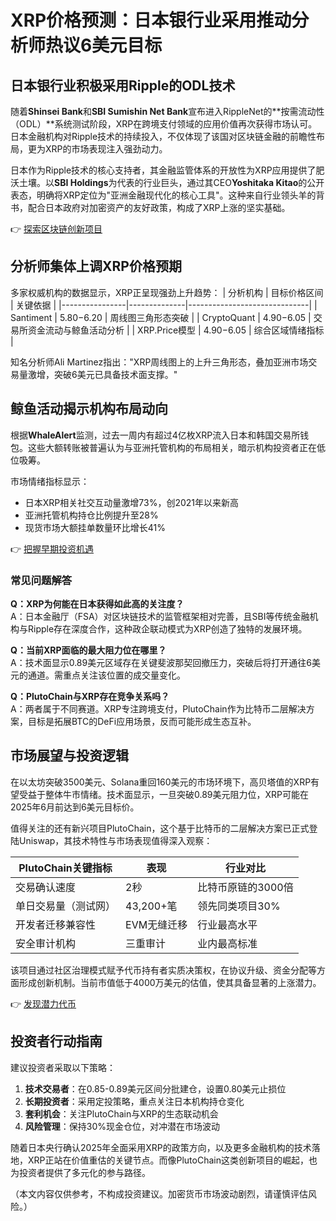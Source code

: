 # XRP价格预测：日本银行业采用推动分析师热议6美元目标

## 日本银行业积极采用Ripple的ODL技术

随着**Shinsei Bank**和**SBI Sumishin Net Bank**宣布进入RippleNet的**按需流动性（ODL）**系统测试阶段，XRP在跨境支付领域的应用价值再次获得市场认可。日本金融机构对Ripple技术的持续投入，不仅体现了该国对区块链金融的前瞻性布局，更为XRP的市场表现注入强劲动力。

日本作为Ripple技术的核心支持者，其金融监管体系的开放性为XRP应用提供了肥沃土壤。以**SBI Holdings**为代表的行业巨头，通过其CEO**Yoshitaka Kitao**的公开表态，明确将XRP定位为"亚洲金融现代化的核心工具"。这种来自行业领头羊的背书，配合日本政府对加密资产的友好政策，构成了XRP上涨的坚实基础。

👉 [探索区块链创新项目](https://bit.ly/okx_welcome)

## 分析师集体上调XRP价格预期

多家权威机构的数据显示，XRP正呈现强劲上升趋势：
| 分析机构       | 目标价格区间 | 关键依据                     |
|----------------|--------------|------------------------------|
| Santiment      | $5.80-$6.20  | 周线图三角形态突破           |
| CryptoQuant    | $4.90-$6.05  | 交易所资金流动与鲸鱼活动分析 |
| XRP.Price模型  | $4.90-$6.05  | 综合区域情绪指标             |

知名分析师Ali Martinez指出："XRP周线图上的上升三角形态，叠加亚洲市场交易量激增，突破6美元已具备技术面支撑。"

## 鲸鱼活动揭示机构布局动向

根据**WhaleAlert**监测，过去一周内有超过4亿枚XRP流入日本和韩国交易所钱包。这些大额转账被普遍认为与亚洲托管机构的布局相关，暗示机构投资者正在低位吸筹。

市场情绪指标显示：
- 日本XRP相关社交互动量激增73%，创2021年以来新高
- 亚洲托管机构持仓比例提升至28%
- 现货市场大额挂单数量环比增长41%

👉 [把握早期投资机遇](https://bit.ly/okx_welcome)

### 常见问题解答

**Q：XRP为何能在日本获得如此高的关注度？**  
A：日本金融厅（FSA）对区块链技术的监管框架相对完善，且SBI等传统金融机构与Ripple存在深度合作，这种政企联动模式为XRP创造了独特的发展环境。

**Q：当前XRP面临的最大阻力位在哪里？**  
A：技术面显示0.89美元区域存在关键斐波那契回撤压力，突破后将打开通往6美元的通道。需重点关注该位置的成交量变化。

**Q：PlutoChain与XRP存在竞争关系吗？**  
A：两者属于不同赛道。XRP专注跨境支付，PlutoChain作为比特币二层解决方案，目标是拓展BTC的DeFi应用场景，反而可能形成生态互补。

## 市场展望与投资逻辑

在以太坊突破3500美元、Solana重回160美元的市场环境下，高贝塔值的XRP有望受益于整体牛市情绪。技术面显示，一旦突破0.89美元阻力位，XRP可能在2025年6月前达到6美元目标价。

值得关注的还有新兴项目PlutoChain，这个基于比特币的二层解决方案已正式登陆Uniswap，其技术特性与市场表现值得深入观察：

| PlutoChain关键指标         | 表现        | 行业对比       |
|---------------------------|-------------|----------------|
| 交易确认速度              | 2秒         | 比特币原链的3000倍 |
| 单日交易量（测试网）      | 43,200+笔   | 领先同类项目30% |
| 开发者迁移兼容性          | EVM无缝迁移 | 行业最高水平    |
| 安全审计机构              | 三重审计    | 业内最高标准    |

该项目通过社区治理模式赋予代币持有者实质决策权，在协议升级、资金分配等方面形成创新机制。当前市值低于4000万美元的估值，使其具备显著的上涨潜力。

👉 [发现潜力代币](https://bit.ly/okx_welcome)

## 投资者行动指南

建议投资者采取以下策略：
1. **技术交易者**：在0.85-0.89美元区间分批建仓，设置0.80美元止损位
2. **长期投资者**：采用定投策略，重点关注日本机构持仓变化
3. **套利机会**：关注PlutoChain与XRP的生态联动机会
4. **风险管理**：保持30%现金仓位，对冲潜在市场波动

随着日本央行确认2025年全面采用XRP的政策方向，以及更多金融机构的技术落地，XRP正站在价值重估的关键节点。而像PlutoChain这类创新项目的崛起，也为投资者提供了多元化的参与路径。

（本文内容仅供参考，不构成投资建议。加密货币市场波动剧烈，请谨慎评估风险。）